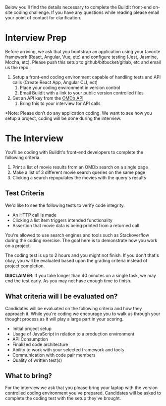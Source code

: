 Below you'll find the details necessary to complete the BuildIt front-end on-site coding challenge. If you have any questions while reading please email your point of contact for clarification.

# Interview Prep

Before arriving, we ask that you bootstrap an application using your favorite framework (React, Angular, Vue, etc) and configure testing (Jest, Jasmine, Mocha, etc). Please push this setup to github/bitbucket/gitlab, etc and email us the repo.

1. Setup a front-end coding environment capable of handling tests and API calls (Create React App, Angular CLI, ect)
    1. Place your coding environment in version control
    1. Email BuildIt with a link to your public version controlled files
1. Get an API key from the [OMDb API](http://www.omdbapi.com/apikey.aspx)
    1. Bring this to your interview for API calls

*Note: Please don’t do any application coding. We want to see how you setup a project, coding will be done during the interview.

# The Interview

You'll be coding with BuildIt's front-end developers to complete the following criteria.

1. Print a list of movie results from an OMDb search on a single page
1. Make a list of 3 different movie search queries on the same page
1. Clicking a search repopulates the movies with the query's results

## Test Criteria

We'd like to see the following tests to verify code integrity.

* An HTTP call is made
* Clicking a list item triggers intended functionality
* Assertion that movie data is being printed from a returned call

You're allowed to use search engines and tools such as Stackoverflow during the coding exercise. The goal here is to demonstrate how you work on a project.

The coding test is up to 2 hours and you might not finish. If you don't that's okay, you will be evaluated based upon the grading criteria instead of project completion.

**DISCLAIMER**: If you take longer than 40 minutes on a single task, we may end the test early. As you may not have enough time to finish.

## What criteria will I be evaluated on?
Candidates will be evaluated on the following criteria and how they approach it. While you're coding we encourage you to walk us through your thought process as it will play a large part in your scoring.

- Initial project setup
- Usage of JavaScript in relation to a production environment
- API Consumption
- Finalized code architecture
- Ability to work with your selected framework and tools
- Communication with code pair members
- Quality of written test(s)

## What to bring?
For the interview we ask that you please bring your laptop with the version controlled coding environment you've prepared. Candidates will be asked to complete the coding test with the setup they've brought.
